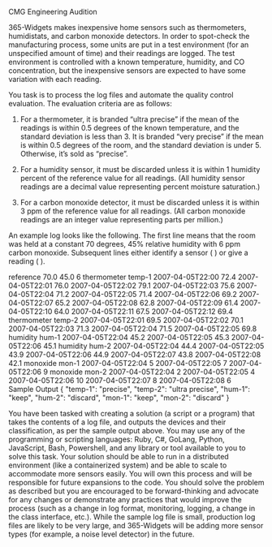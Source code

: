CMG Engineering Audition

365-Widgets makes inexpensive home sensors such as thermometers, humidistats, and carbon monoxide detectors. In order to spot-check the manufacturing process, some units are put in a test environment (for an unspecified amount of time) and their readings are logged. The test environment is controlled with a known temperature, humidity, and CO concentration, but the inexpensive sensors are expected to have some variation with each reading.

You task is to process the log files and automate the quality control evaluation. The evaluation criteria are as follows: 

1) For a thermometer, it is branded “ultra precise” if the mean of the readings is within 0.5 degrees of the known temperature, and the standard deviation is less than 3. It is branded “very precise” if the mean is within 0.5 degrees of the room, and the standard deviation is under 5. Otherwise, it’s sold as “precise”. 

2) For a humidity sensor, it must be discarded unless it is within 1 humidity percent of the reference value for all readings. (All humidity sensor readings are a decimal value representing percent moisture saturation.)

3) For a carbon monoxide detector, it must be discarded unless it is within 3 ppm of the reference value for all readings. (All carbon monoxide readings are an integer value representing parts per million.)

An example log looks like the following. The first line means that the room was held at a constant 70 degrees, 45% relative humidity with 6 ppm carbon monoxide. Subsequent lines either identify a sensor (<type> <name>) or give a reading (<time> <value>). 
 
reference 70.0 45.0 6
thermometer temp-1 
2007-04-05T22:00 72.4 
2007-04-05T22:01 76.0 
2007-04-05T22:02 79.1 
2007-04-05T22:03 75.6 
2007-04-05T22:04 71.2 
2007-04-05T22:05 71.4 
2007-04-05T22:06 69.2 
2007-04-05T22:07 65.2 
2007-04-05T22:08 62.8 
2007-04-05T22:09 61.4 
2007-04-05T22:10 64.0 
2007-04-05T22:11 67.5 
2007-04-05T22:12 69.4 
thermometer temp-2 
2007-04-05T22:01 69.5 
2007-04-05T22:02 70.1 
2007-04-05T22:03 71.3 
2007-04-05T22:04 71.5 
2007-04-05T22:05 69.8 
humidity hum-1 
2007-04-05T22:04 45.2 
2007-04-05T22:05 45.3 
2007-04-05T22:06 45.1 
humidity hum-2 
2007-04-05T22:04 44.4 
2007-04-05T22:05 43.9 
2007-04-05T22:06 44.9 
2007-04-05T22:07 43.8 
2007-04-05T22:08 42.1
monoxide mon-1 
2007-04-05T22:04 5 
2007-04-05T22:05 7 
2007-04-05T22:06 9 
monoxide mon-2 
2007-04-05T22:04 2 
2007-04-05T22:05 4 
2007-04-05T22:06 10 
2007-04-05T22:07 8 
2007-04-05T22:08 6 
  
Sample Output
{
 "temp-1": "precise",
 "temp-2": "ultra precise",
 "hum-1": "keep",
 "hum-2": "discard",
 "mon-1": "keep",
 "mon-2": "discard"
} 
 
You have been tasked with creating a solution (a script or a program) that takes the contents of a log file, and outputs the devices and their classification, as per the sample output above.
You may use any of the programming or scripting languages: Ruby, C#, GoLang, Python, JavaScript, Bash, Powershell,  and any library or tool available to you to solve this task. Your solution should be able to run in a distributed environment (like a containerized system) and be able to scale to accommodate more sensors easily. 
You will own this process and will be responsible for future expansions to the code. You should solve the problem as described but you are encouraged to be forward-thinking and advocate for any changes or demonstrate any practices that would improve the process (such as a change in log format, monitoring, logging, a change in the class interface, etc.). While the sample log file is small, production log files are likely to be very large, and 365-Widgets will be adding more sensor types (for example, a noise level detector) in the future.
